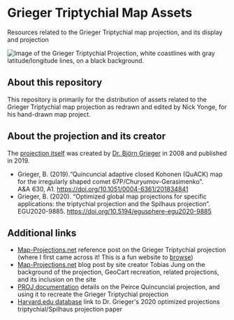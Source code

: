 # Grieger Triptychial Map Assets
Resources related to the Grieger Triptychial map projection, and its display and projection

![Image of the Grieger Triptychial Projection, white coastlines with gray latitude/longitude lines, on a black background.](jpg/grieger_triptychial-latlong_land-black_with_border.jpg)

## About this repository
This repository is primarily for the distribution of assets related to the Grieger Triptychial map projection as redrawn and edited by Nick Yonge, for his hand-drawn map project.

## About the projection and its creator 
The [projection itself](http://bgrieger.bplaced.net/bgrieger008.html) was created by [Dr. Björn Grieger](http://bgrieger.bplaced.net/) in 2008 and published in 2019.
- Grieger, B. (2019).“Quincuncial adaptive closed Kohonen (QuACK) map for the irregularly shaped comet 67P/Churyumov-Gerasimenko”. A&A ‍630, A1. https://doi.org/10.1051/0004-6361/201834841
- Grieger, B. (2020). “Optimized global map projections for specific applications: the triptychial projection and the Spilhaus projection”. EGU2020-9885. https://doi.org/10.5194/egusphere-egu2020-9885

## Additional links

- [Map-Projections.net](https://map-projections.net/recommended-list.php) reference post on the Grieger Triptychial projection (where I first came across it! This is a fun website to [browse](https://map-projections.net/recommended-list.php))
- [Map-Projections.net](https://blog.map-projections.net/lee-markley-calm-and-grieger) blog post by site creator Tobias Jung on the background of the projection, GeoCart recreation, related projections, and its inclusion on the site
- [PROJ documentation](https://proj.org/en/stable/operations/projections/peirce_q.html) details on the Peirce Quincuncial projection, and using it to recreate the Grieger Triptychial projection
- [Harvard.edu database](https://ui.adsabs.harvard.edu/abs/2020EGUGA..22.9885G/abstract) link to Dr. Grieger's 2020 optimized projections triptychial/Spilhaus projection paper
